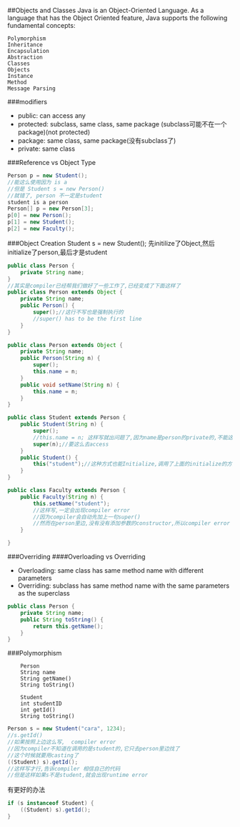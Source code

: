 ##Objects and Classes
Java is an Object-Oriented Language.
As a language that has the Object Oriented feature, Java supports the following fundamental concepts:

	Polymorphism
	Inheritance
	Encapsulation
	Abstraction
	Classes
	Objects
	Instance
	Method
	Message Parsing

###modifiers
- public: can access any
- protected: subclass, same class, same package (subclass可能不在一个package)(not protected)
- package: same class, same package(没有subclass了)
- private: same class


###Reference vs Object Type
```java
Person p = new Student();
//能这么使用因为 is a
//但是 Student s = new Person()
//就错了, person 不一定是student
student is a person
Person[] p = new Person[3];
p[0] = new Person();
p[1] = new Student();
p[2] = new Faculty();
```
###Object Creation
Student s = new Student();
先initilize了Object,然后initialize了person,最后才是student

```java
public class Person {
	private String name;
}
//其实是compiler已经帮我们做好了一些工作了,已经变成了下面这样了
public class Person extends Object {
	private String name;
	public Person() {
		super();//这行不写也是强制执行的
		//super() has to be the first line
	}
}
```
```java
public class Person extends Object {
	private String name;
	public Person(String n) {
		super();
		this.name = n;
	}
	public void setName(String n) {
		this.name = n;
	}
}

public class Student extends Person {
	public Student(String n) {
		super();
		//this.name = n; 这样写就出问题了,因为name是person的private的,不能这么去access
		super(n);//要这么去access
	}
	public Student() {
		this("student");//这种方式也能Initialize,调用了上面的initialize的方式
	}
}

public class Faculty extends Person {
	public Faculty(String n) {
		this.setName("student");
		//这样写,一定会出现compiler error
		//因为compiler会自动先加上一句super()
		//然而在person里边,没有没有添加参数的constructor,所以compiler error
	}

}

```

###Overriding
####Overloading vs Overriding
- Overloading: same class has same method name with different parameters
- Overriding: subclass has same method name with the same parameters as the superclass

```java
public class Person {
	private String name;
	public String toString() {
		return this.getName();
	}
}
```

###Polymorphism

		Person
		String name
		String getName()
		String toString()

		Student
		int studentID
		int getId()
		String toString()

```java
Person s = new Student("cara", 1234);
//s.getId()
//如果按照上边这么写,  compiler error
//因为compiler不知道在调用的是student的,它只去person里边找了
//这个时候就要用casting了
((Student) s).getId();
//这样写才行,告诉compiler 相信自己的代码
//但是这样如果s不是student,就会出现runtime error
```
有更好的办法

```java
if (s instanceof Student) {
	((Student) s).getId();
}
```






